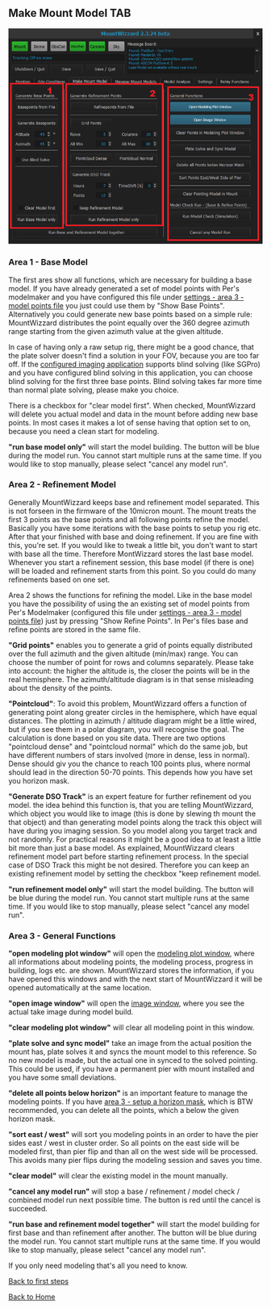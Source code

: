 ## Make Mount Model TAB

<img src="../pics/tab_makemountmodel.png"/>



### Area 1 - Base Model
The first ares show all functions, which are necessary for building a base model. If you have already generated a set of
model points with Per's modelmaker and you have configured this file under [settings - area 3 - model points file](settings1.md)
you just could use them by "Show Base Points".
Alternatively you could generate new base points based on a simple rule: MountWizzard distributes the point equally over the 360
degree azimuth range starting from the given azimuth value at the given altitude.

In case of having only a raw setup rig, there might be a good chance, that the plate solver doesn't find a solution in your FOV,
because you are too far off. If the [configured imaging application](settings1.md) supports blind solving (like SGPro) and you have configured
blind solving in this application, you can choose blind solving for the first three base points. Blind solving takes far more time
than normal plate solving, please make you choice.

There is a checkbox for "clear model first". When checked, MountWizzard will delete you actual model and data in the mount before
adding new base points. In most cases it makes a lot of sense having that option set to on, because you need a clean start for modeling.

<b>"run base model only"</b> will start the model building. The button will be blue during the model run. You cannot start multiple
runs at the same time. If you would like to stop manually, please select "cancel any model run".

### Area 2 - Refinement Model

Generally MountWizzard keeps base and refinement model separated. This is not forseen in the firmware of the 10micron mount. The mount treats
the first 3 points as the base points and all following points refine the model. Basically you have some iterations with the base points
to setup you rig etc. After that your finished with base and doing refinement. If you are fine with this, you're set. If you would like to
tweak a little bit, you don't want to start with base all the time. Therefore MontWizzard stores the last base model. Whenever you start a
refinement session, this base model (if there is one) will be loaded and refinement starts from this point. So you could do many refinements
based on one set.

Area 2 shows the functions for refining the model. Like in the base model you have the possibility of using the an existing set of
model points from Per's Modelmaker (configured this file under [settings - area 3 - model points file](settings1.md)) just by pressing
"Show Refine Points". In Per's files base and refine points are stored in the same file.

<b>"Grid points"</b> enables you to generate a grid of points equally distributed over the full azimuth and the given altitude (min/max) range.
You can choose the number of point for rows and columns separately. Please take into account: the higher the altitude is, the closer the
points will be in the real hemisphere. The azimuth/altitude diagram is in that sense misleading about the density of the points.

<b>"Pointcloud"</b>: To avoid this problem, MountWizzard offers a function of generating point along greater circles in the hemisphere, which have equal
distances. The plotting in azimuth / altitude diagram might be a little wired, but if you see them in a polar diagram, you will recognise
the goal. The calculation is done based on you site data. There are two options "pointcloud dense" and "pointcloud normal" which do the
same job, but have different numbers of stars involved (more in dense, less in normal). Dense should giv you the chance to reach 100 points
plus, where normal should lead in the direction 50-70 points. This depends how you have set you horizon mask.

<b>"Generate DSO Track"</b> is an expert feature for further refinement od you model. the idea behind this function is, that you are telling
MountWizzard, which object you would like to image (this is done by slewing th mount the that object) and than generating model points
along the track this object will have during you imaging session. So you model along you target track and not randomly. For practical
reasons it might be a good idea to at least a little bit more than just a base model. As explained, MountWizzard clears refinement model part
before starting refinement process. In the special case of DSO Track this might be not desired. Therefore you can keep an existing refinement model
by setting the checkbox "keep refinement model.

<b>"run refinement model only"</b> will start the model building. The button will be blue during the model run. You cannot start multiple
runs at the same time. If you would like to stop manually, please select "cancel any model run".

### Area 3 - General Functions

<b>"open modeling plot window"</b> will open the [modeling plot window](modelingplotwindow.md), where all informations about modeling points,
the modeling process, progress in building, logs etc. are shown. MountWizzard stores the information, if you have opened this windows
and with the next start of MountWizzard it will be opened automatically at the same location.

<b>"open image window"</b> will open the [image window](imagewindow.md), where you see the actual take image during model build.

<b>"clear modeling plot window"</b> will clear all modeling point in this window.

<b>"plate solve and sync model"</b> take an image from the actual position the mount has, plate solves it and syncs the mount model
to this reference. So no new model is made, but the actual one in synced to the solved pointing. This could be used, if you have a
permanent pier with mount installed and you have some small deviations.

<b>"delete all points below horizon"</b> is an important feature to manage the modeling points. If you have [area 3 - setup a horizon mask](settings1.md),
which is BTW recommended, you can delete all the points, which a below the given horizon mask.

<b>"sort east / west"</b> will sort you modeling points in an order to have the pier sides east / west in cluster order. So all points
on the east side will be modeled first, than pier flip and than all on the west side will be processed. This avoids many pier flips
during the modeling session and saves you time.

<b>"clear model"</b> will clear the existing model in the mount manually.

<b>"cancel any model run"</b> will stop a base / refinement / model check / combined model run next possible time. The button is red
until the cancel is succeeded.

<b>"run base and refinement model together"</b> will start the model building for first base and than refinement after another. The button will be blue during the model run. You cannot start multiple
runs at the same time. If you would like to stop manually, please select "cancel any model run".

If you only need modeling that's all you need to know.

[Back to first steps](firststeps.md)

[Back to Home](home.md)